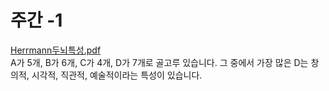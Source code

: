 # 주간 -1 <br>
[Herrmann두뇌특성.pdf](https://github.com/HyeJin17/Weekly-1/files/6095547/Herrmann.pdf)<br>
A가 5개, B가 6개, C가 4개, D가 7개로 골고루 있습니다.
그 중에서 가장 많은 D는 창의적, 시각적, 직관적, 예술적이라는 특성이 있습니다.
